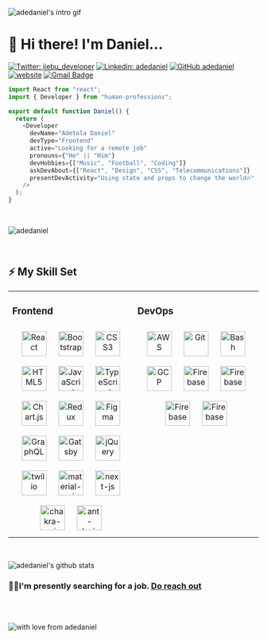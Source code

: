 ![adedaniel's intro gif](https://user-images.githubusercontent.com/44926128/127720389-5ffef7f9-3c80-4f89-b413-c6ddd83c624f.gif)

# 👋 Hi there! I'm Daniel...

[![Twitter: ijebu_developer](https://img.shields.io/twitter/follow/ijebu_developer?style=social)](https://twitter.com/ijebu_developer)
[![Linkedin: adedaniel](https://img.shields.io/badge/-adedaniel-blue?style=flat-square&logo=Linkedin&logoColor=white&link=https://www.linkedin.com/in/daniel-adetola-700baa199/)](https://www.linkedin.com/in/daniel-adetola-700baa199/)
[![GitHub adedaniel](https://img.shields.io/github/followers/adedaniel?label=follow&style=social)](https://github.com/adedaniel)
[![website](https://img.shields.io/badge/Website-46a2f1.svg?&style=flat-square&logo=Google-Chrome&logoColor=white&link=https://adedaniel.com)](https://adedaniel.com)
[![Gmail Badge](https://img.shields.io/badge/-mail@adetoladaniel693@gmail.com-d14836?style=flat-square&logo=Gmail&logoColor=white&link=mailto:adetoladaniel693@gmail.com)](mailto:adetoladaniel693@gmail.com)

```javascript
import React from "react";
import { Developer } from "human-professions";

export default function Daniel() {
  return (
    <Developer
      devName="Adetola Daniel"
      devType="Frontend"
      active="Looking for a remote job"
      pronouns={"He" || "Him"}
      devHobbies={["Music", "Football", "Coding"]}
      askDevAbout={["React", "Design", "CSS", "Telecommunications"]}
      presentDevActivity="Using state and props to change the world🔥"
    />
  );
}
```
<br/>

<p><img align="center" src="https://github-readme-streak-stats.herokuapp.com/?user=adedaniel&" alt="adedaniel" /></p>

<br/>

## ⚡ My Skill Set

<table><tr><td valign="top" width="33%">

### Frontend

<div align="center">  
<img style="margin: 10px" src="https://profilinator.rishav.dev/skills-assets/react-original-wordmark.svg" alt="React" height="50" />  
<img style="margin: 10px" src="https://profilinator.rishav.dev/skills-assets/bootstrap-plain.svg" alt="Bootstrap" height="50" />  
<img style="margin: 10px" src="https://profilinator.rishav.dev/skills-assets/css3-original-wordmark.svg" alt="CSS3" height="50" />  
<img style="margin: 10px" src="https://profilinator.rishav.dev/skills-assets/html5-original-wordmark.svg" alt="HTML5" height="50" />  
<img style="margin: 10px" src="https://profilinator.rishav.dev/skills-assets/javascript-original.svg" alt="JavaScript" height="50" />  
<img style="margin: 10px" src="https://profilinator.rishav.dev/skills-assets/typescript-original.svg" alt="TypeScript" height="50" />  
<img style="margin: 10px" src="https://profilinator.rishav.dev/skills-assets/logo-title.svg" alt="Chart.js" height="50" />  
<img style="margin: 10px" src="https://profilinator.rishav.dev/skills-assets/redux-original.svg" alt="Redux" height="50" />  
<img style="margin: 10px" src="https://profilinator.rishav.dev/skills-assets/figma-icon.svg" alt="Figma" height="50" />  
<img style="margin: 10px" src="https://profilinator.rishav.dev/skills-assets/graphql.png" alt="GraphQL" height="50" />  
<img style="margin: 10px" src="https://profilinator.rishav.dev/skills-assets/gatsby.png" alt="Gatsby" height="50" />  
<img style="margin: 10px" src="https://profilinator.rishav.dev/skills-assets/jquery.png" alt="jQuery" height="50" />

<img style="margin: 10px" src="https://res.cloudinary.com/adedaniel/image/upload/v1604335339/portfolio%20cdn/twilio_dfgcyk.png" alt="twilio" height="50" />  
<img style="margin: 10px" src="https://res.cloudinary.com/adedaniel/image/upload/v1604335308/portfolio%20cdn/material-ui_o2qf7m.png" alt="material-ui" height="50" />  
<img style="margin: 10px" src="https://res.cloudinary.com/adedaniel/image/upload/v1604335339/portfolio%20cdn/next-js_n0gnob.png" alt="next-js" height="50" />  
<img style="margin: 10px" src="https://res.cloudinary.com/adedaniel/image/upload/v1604335307/portfolio%20cdn/chakra-ui_pvmowf.png" alt="chakra-ui" height="50" />  
<img style="margin: 10px" src="https://res.cloudinary.com/adedaniel/image/upload/v1604335308/portfolio%20cdn/ant-design_mhwznw.png" alt="ant-design" height="50" />  
 
</div>

</td><td valign="top" width="33%">

### DevOps

<div align="center">  
<img style="margin: 10px" src="https://profilinator.rishav.dev/skills-assets/amazonwebservices-original-wordmark.svg" alt="AWS" height="50" />  
<img style="margin: 10px" src="https://profilinator.rishav.dev/skills-assets/git-scm-icon.svg" alt="Git" height="50" />  
<img style="margin: 10px" src="https://profilinator.rishav.dev/skills-assets/gnu_bash-icon.svg" alt="Bash" height="50" />  
<img style="margin: 10px" src="https://profilinator.rishav.dev/skills-assets/google_cloud-icon.svg" alt="GCP" height="50" />  
<img style="margin: 10px" src="https://profilinator.rishav.dev/skills-assets/firebase.png" alt="Firebase" height="50" />  
<img style="margin: 10px" src="https://res.cloudinary.com/adedaniel/image/upload/v1604335324/portfolio%20cdn/netlify_rugdjr.png" alt="Firebase" height="50" />  
<img style="margin: 10px" src="https://res.cloudinary.com/adedaniel/image/upload/v1604335323/portfolio%20cdn/vercel_uxvej6.png" alt="Firebase" height="50" />  
<img style="margin: 10px" src="https://res.cloudinary.com/adedaniel/image/upload/v1604335323/portfolio%20cdn/heroku_hwcpu5.png" alt="Firebase" height="50" />  
</div>

</td></tr></table>

<br/>

![adedaniel's github stats](https://github-readme-stats.vercel.app/api?username=adedaniel&count_private=true&show_icons=true&icon_color=f1f1f1&title_color=61dafb&bg_color=10161b&text_color=61dafb&custom_title=My%20Github%20Stats&hide=issues,contribs)

### 👨‍💻I'm presently searching for a job. [Do reach out](mailto:adetoladaniel693@gmail.com)

<br/>
<br/>

![with love from adedaniel](https://res.cloudinary.com/adedaniel/image/upload/v1604325392/portfolio%20cdn/8509284a168366a270baa9fd68a1db6a_tivqyz.png)

<!--
**adedaniel/adedaniel** is a ✨ _special_ ✨ repository because its `README.md` (this file) appears on your GitHub profile.
Here are some ideas to get you started:

- 🔭 I’m currently working on ...
- 🌱 I’m currently learning ...
- 👯 I’m looking to collaborate on ...
- 🤔 I’m looking for help with ...
- 💬 Ask me about ...
- 📫 How to reach me: ...
- 😄 Pronouns: ...
- ⚡ Fun fact: ...
-->
